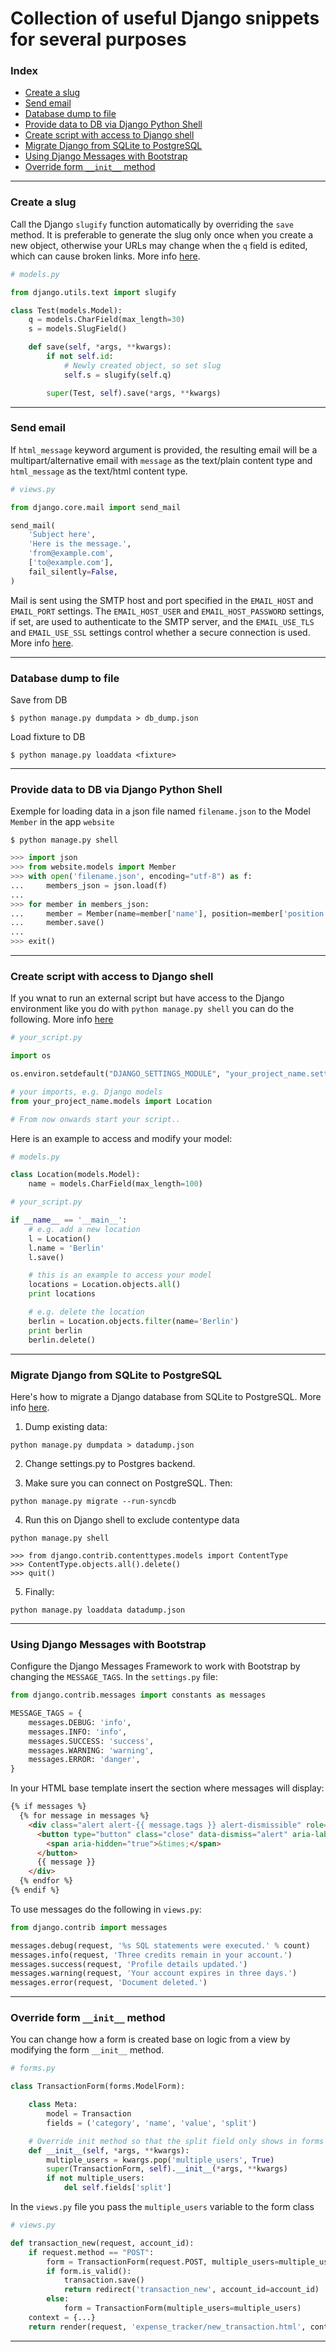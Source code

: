 # Collection of useful Django snippets for several purposes

### Index
* [Create a slug](#create-a-slug)
* [Send email](#send-email)
* [Database dump to file](#database-dump-to-file)
* [Provide data to DB via Django Python Shell](#provide-data-to-db-via-django-python-shell)
* [Create script with access to Django shell](#create-script-with-access-to-django-shell)
* [Migrate Django from SQLite to PostgreSQL](#migrate-django-from-sqlite-to-postgresql)
* [Using Django Messages with Bootstrap](#using-django-messages-with-bootstrap)
* [Override form `__init__` method](#override-form-__init__-method)

---

### Create a slug
Call the Django `slugify` function automatically by overriding the `save` method. It is preferable to generate the slug only once when you create a new object, otherwise your URLs may change when the `q` field is edited, which can cause broken links. More info [here](https://stackoverflow.com/questions/837828/how-do-i-create-a-slug-in-django).

```python
# models.py

from django.utils.text import slugify

class Test(models.Model):
    q = models.CharField(max_length=30)
    s = models.SlugField()

    def save(self, *args, **kwargs):
        if not self.id:
            # Newly created object, so set slug
            self.s = slugify(self.q)

        super(Test, self).save(*args, **kwargs)
```

---

### Send email
If `html_message` keyword argument is provided, the resulting email will be a multipart/alternative email with `message` as the text/plain content type and `html_message` as the text/html content type. 

```python
# views.py

from django.core.mail import send_mail

send_mail(
    'Subject here',
    'Here is the message.',
    'from@example.com',
    ['to@example.com'],
    fail_silently=False,
)
```

Mail is sent using the SMTP host and port specified in the `EMAIL_HOST` and `EMAIL_PORT` settings. The `EMAIL_HOST_USER` and `EMAIL_HOST_PASSWORD` settings, if set, are used to authenticate to the SMTP server, and the `EMAIL_USE_TLS` and `EMAIL_USE_SSL` settings control whether a secure connection is used. More info [here](https://docs.djangoproject.com/en/2.1/topics/email/).

---

### Database dump to file
Save from DB
```
$ python manage.py dumpdata > db_dump.json
```

Load fixture to DB
```
$ python manage.py loaddata <fixture>
```

---

### Provide data to DB via Django Python Shell
Exemple for loading data in a json file named `filename.json` to the Model `Member` in the app `website`

```
$ python manage.py shell
```

```python
>>> import json
>>> from website.models import Member
>>> with open('filename.json', encoding="utf-8") as f:
...     members_json = json.load(f)
...
>>> for member in members_json:
...     member = Member(name=member['name'], position=member['position'], alumni=member['alumni'])
...     member.save()
...
>>> exit()
```

---

### Create script with access to Django shell
If you wnat to run an external script but have access to the Django environment like you do with `python manage.py shell` you can do the following. More info [here](https://stackoverflow.com/questions/8047204/django-script-to-access-model-objects-without-using-manage-py-shell)

```python
# your_script.py

import os

os.environ.setdefault("DJANGO_SETTINGS_MODULE", "your_project_name.settings")

# your imports, e.g. Django models
from your_project_name.models import Location

# From now onwards start your script..
```

Here is an example to access and modify your model:
```python
# models.py

class Location(models.Model):
    name = models.CharField(max_length=100)
```

```python
# your_script.py

if __name__ == '__main__':    
    # e.g. add a new location
    l = Location()
    l.name = 'Berlin'
    l.save()

    # this is an example to access your model
    locations = Location.objects.all()
    print locations

    # e.g. delete the location
    berlin = Location.objects.filter(name='Berlin')
    print berlin
    berlin.delete()
```
---

### Migrate Django from SQLite to PostgreSQL

Here's how to migrate a Django database from SQLite to PostgreSQL. More info [here](https://stackoverflow.com/questions/3034910/whats-the-best-way-to-migrate-a-django-db-from-sqlite-to-mysql).

1) Dump existing data:
```
python manage.py dumpdata > datadump.json
```

2) Change settings.py to Postgres backend.

3) Make sure you can connect on PostgreSQL. Then:
```
python manage.py migrate --run-syncdb
```

4) Run this on Django shell to exclude contentype data
```
python manage.py shell
```
```
>>> from django.contrib.contenttypes.models import ContentType
>>> ContentType.objects.all().delete()
>>> quit()
```

5) Finally:
```
python manage.py loaddata datadump.json
```

---

### Using Django Messages with Bootstrap

Configure the Django Messages Framework to work with Bootstrap by changing the `MESSAGE_TAGS`. In the `settings.py` file:
```python
from django.contrib.messages import constants as messages

MESSAGE_TAGS = {
    messages.DEBUG: 'info',
    messages.INFO: 'info',
    messages.SUCCESS: 'success',
    messages.WARNING: 'warning',
    messages.ERROR: 'danger',
}
```

In your HTML base template insert the section where messages will display:
```html
{% if messages %}
  {% for message in messages %}
    <div class="alert alert-{{ message.tags }} alert-dismissible" role="alert">
      <button type="button" class="close" data-dismiss="alert" aria-label="Close">
        <span aria-hidden="true">&times;</span>
      </button>
      {{ message }}
    </div>
  {% endfor %}
{% endif %}
```

To use messages do the following in `views.py`:
```python
from django.contrib import messages

messages.debug(request, '%s SQL statements were executed.' % count)
messages.info(request, 'Three credits remain in your account.')
messages.success(request, 'Profile details updated.')
messages.warning(request, 'Your account expires in three days.')
messages.error(request, 'Document deleted.')
```

---

### Override form `__init__` method
You can change how a form is created base on logic from a view by modifying the form `__init__` method.

```python
# forms.py

class TransactionForm(forms.ModelForm):

    class Meta:
        model = Transaction
        fields = ('category', 'name', 'value', 'split')

    # Override init method so that the split field only shows in forms of account with more than one user
    def __init__(self, *args, **kwargs):
        multiple_users = kwargs.pop('multiple_users', True)
        super(TransactionForm, self).__init__(*args, **kwargs)
        if not multiple_users:
            del self.fields['split']
```

In the `views.py` file you pass the `multiple_users` variable to the form class

```python
# views.py

def transaction_new(request, account_id):
    if request.method == "POST":
        form = TransactionForm(request.POST, multiple_users=multiple_users)
        if form.is_valid():
            transaction.save()
            return redirect('transaction_new', account_id=account_id)
        else:
            form = TransactionForm(multiple_users=multiple_users)
    context = {...}
	return render(request, 'expense_tracker/new_transaction.html', context)
```

---

